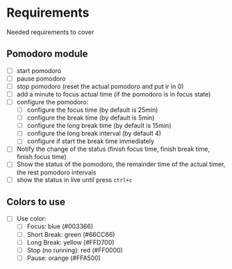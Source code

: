 # Requirements

Needed requirements to cover

## Pomodoro module

- [ ] start pomodoro
- [ ] pause pomodoro
- [ ] stop pomodoro (reset the actual pomodoro and put ir in 0)
- [ ] add a minute to focus actual time (if the pomodoro is in focus state)
- [ ] configure the pomodoro:
  - [ ] configure the focus time (by default is 25min)
  - [ ] configure the break time (by default is 5min)
  - [ ] configure the long break time (by default is 15min)
  - [ ] configure the long break interval (by default 4)
  - [ ] configure if start the break time immediately
- [ ] Notify the change of the status (finish focus time, finish break time,
      finish focus time)
- [ ] Show the status of the pomodoro, the remainder time of the actual timer,
      the rest pomodoro intervals
- [ ] show the status in live until press `ctrl+c`

## Colors to use

- [ ] Use color:
  - [ ] Focus: blue (#003366)
  - [ ] Short Break: green (#66CC66)
  - [ ] Long Break: yellow (#FFD700)
  - [ ] Stop (no running): red (#FF0000)
  - [ ] Pause: orange (#FFA500)
